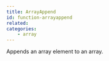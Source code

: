 ```yaml
---
title: ArrayAppend
id: function-arrayappend
related:
categories:
    - array
---
```


Appends an array element to an array.